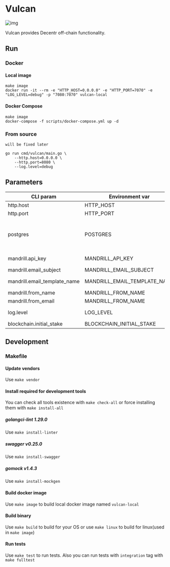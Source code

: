 # Vulcan
![img](https://img.shields.io/docker/cloud/build/decentr/vulcan.svg)

Vulcan provides Decentr off-chain functionality.

## Run
### Docker
#### Local image
```
make image
docker run -it --rm -e "HTTP_HOST=0.0.0.0" -e "HTTP_PORT=7070" -e "LOG_LEVEL=debug" -p "7080:7070" vulcan-local
```
#### Docker Compose
```
make image
docker-compose -f scripts/docker-compose.yml up -d
```
### From source
`will be fixed later`
```
go run cmd/vulcan/main.go \
    --http.host=0.0.0.0 \
    --http.port=8080 \
    --log.level=debug
```

## Parameters
| CLI param         | Environment var          | Default | Description
|---------------|------------------|---------------|---------------------------------
| http.host         | HTTP_HOST         | 0.0.0.0  | host to bind server
| http.port    | HTTP_PORT    | 8080  | port to listen
| postgres    | POSTGRES    | host=localhost port=5432 user=postgres password=root sslmode=disable  | postgres dsn
| mandrill.api_key    | MANDRILL_API_KEY   |   |  mandrillapp.com api key
| mandrill.email_subject    | MANDRILL_EMAIL_SUBJECT    | decentr.xyz - Verification  | subject for emails
| mandrill.email_template_name    | MANDRILL_EMAIL_TEMPLATE_NAME    |   | mandrill's template to be sent
| mandrill.from_name    | MANDRILL_FROM_NAME    | decentr.xyz  | name for emails sender
| mandrill.from_email    | MANDRILL_FROM_NAME    | noreply@decentrdev.com  | email for emails sender
| log.level   | LOG_LEVEL   | info  | level of logger (debug,info,warn,error)
| blockchain.initial_stake | BLOCKCHAIN_INITIAL_STAKE | 1 | stakes count to be sent


## Development
### Makefile
#### Update vendors
Use `make vendor`
#### Install required for development tools
You can check all tools existence with `make check-all` or force installing them with `make install-all` 
##### golangci-lint 1.29.0
Use `make install-linter`
##### swagger v0.25.0
Use `make install-swagger`
##### gomock v1.4.3
Use `make install-mockgen`
#### Build docker image
Use `make image` to build local docker image named `vulcan-local`
#### Build binary
Use `make build` to build for your OS or use `make linux` to build for linux(used in `make image`) 
#### Run tests
Use `make test` to run tests. Also you can run tests with `integration` tag with `make fulltest`
